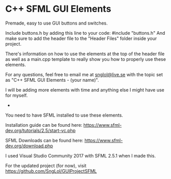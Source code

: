 # C++ SFML GUI Elements
Premade, easy to use GUI buttons and switches.

Include buttons.h by adding this line to your code:
#include "buttons.h"
And make sure to add the header file to the "Header Files" folder inside your project.

There's information on how to use the elements at the top of the header file as well as a main.cpp template to really show you how to properly use these elements.

For any questions, feel free to email me at snglol@live.se with the topic set as "C++ SFML GUI Elements - (your name)".

I will be adding more elements with time and anything else I might have use for myself.

-

You need to have SFML installed to use these elements.

Installation guide can be found here: https://www.sfml-dev.org/tutorials/2.5/start-vc.php

SFML Downloads can be found here: https://www.sfml-dev.org/download.php

I used Visual Studio Community 2017 with SFML 2.5.1 when I made this.

For the updated project (for now), visit https://github.com/SngLol/GUIProjectSFML

